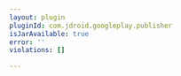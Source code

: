 ```yaml
---
layout: plugin
pluginId: com.jdroid.googleplay.publisher
isJarAvailable: true
error: ''
violations: []

---
```


